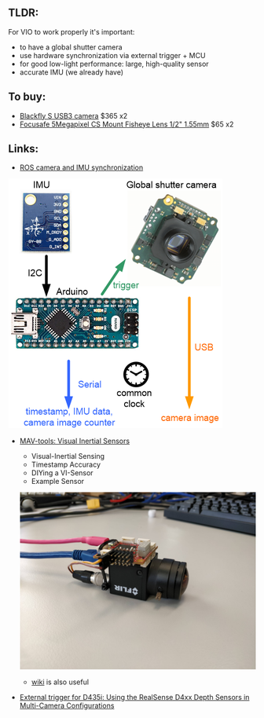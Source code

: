 ## TLDR:
For VIO to work properly it's important:  
- to have a global shutter camera
- use hardware synchronization via external trigger + MCU
- for good low-light performance: large, high-quality sensor 
- accurate IMU (we already have)


## To buy:
  - [Blackfly S USB3 camera](https://www.flir.com/products/blackfly-s-usb3?model=BFS-U3-04S2M-CS) $365 x2
  - [Focusafe 5Megapixel CS Mount Fisheye Lens 1/2" 1.55mm](https://www.aliexpress.com/item/32913271661.html?spm=a2g0s.9042311.0.0.31924c4d3DXq6y) $65 x2
  
## Links:

- [ROS camera and IMU synchronization](http://grauonline.de/wordpress/?page_id=1951)

![bluefox2_mpu6050_synchronize](./resources/vio_hardware.png)

- [MAV-tools: Visual Inertial Sensors](https://github.com/ethz-asl/mav_tools_public/wiki/Visual-Inertial-Sensors)

  - Visual-Inertial Sensing
  - Timestamp Accuracy
  - DIYing a VI-Sensor
  - Example Sensor

  ![](./resources/DIY.jpg)

  - [wiki](https://github.com/ethz-asl/mav_tools_public/wiki) is also useful


- [External trigger for D435i: Using the RealSense D4xx Depth Sensors in Multi-Camera Configurations](https://simplecore.intel.com/realsensehub/wp-content/uploads/sites/63/Multiple_Camera_WhitePaper04.pdf)

